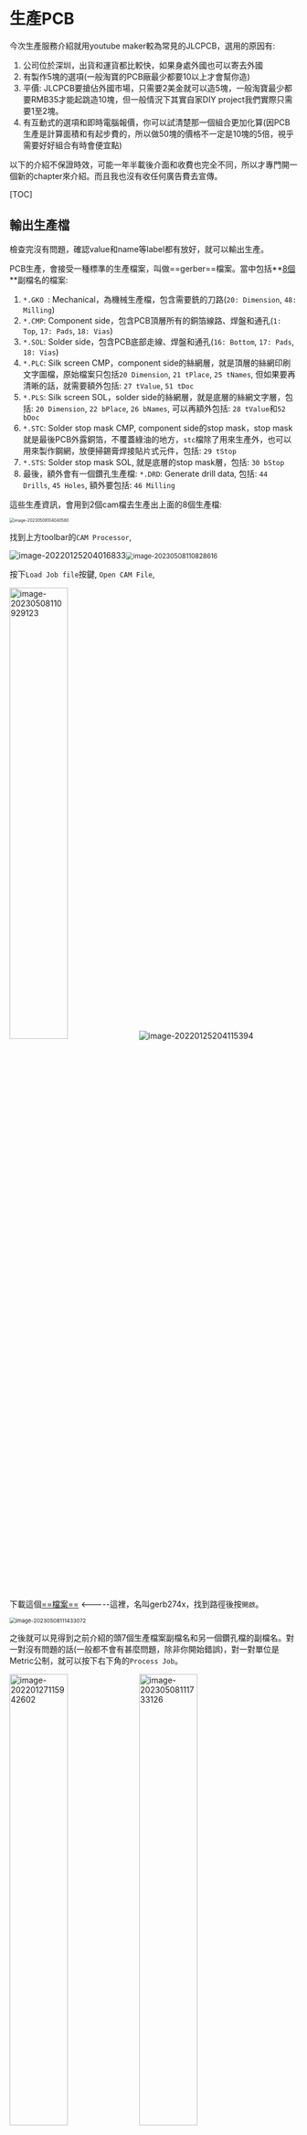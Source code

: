 # 生產PCB

今次生產服務介紹就用youtube maker較為常見的JLCPCB，選用的原因有:

1. 公司位於深圳，出貨和運貨都比較快，如果身處外國也可以寄去外國
2. 有製作5塊的選項(一般淘寶的PCB廠最少都要10以上才會幫你造)
3. 平價: JLCPCB要搶佔外國市場，只需要2美金就可以造5塊，一般淘寶最少都要RMB35才能起跳造10塊，但一般情況下其實自家DIY project我們實際只需要1至2塊。
4. 有互動式的選項和即時電腦報價，你可以試清楚那一個組合更加化算(因PCB生產是計算面積和有起步費的，所以做50塊的價格不一定是10塊的5倍，視乎需要好好組合有時會便宜點)

以下的介紹不保證時效，可能一年半載後介面和收費也完全不同，所以才專門開一個新的chapter來介紹。而且我也沒有收任何廣告費去宣傳。

[TOC]

## 輸出生產檔

檢查完沒有問題，確認value和name等label都有放好，就可以輸出生產。

PCB生產，會接受一種標準的生產檔案，叫做==gerber==檔案。當中包括**<u>8個</u>**副檔名的檔案:

1. `*.GKO `: Mechanical，為機械生產檔，包含需要銑的刀路(`20: Dimension`, `48: Milling`)
2. `*.CMP`: Component side，包含PCB頂層所有的銅箔線路、焊盤和通孔(`1: Top`, `17: Pads`, `18: Vias`)
3. `*.SOL`: Solder side，包含PCB底部走線、焊盤和通孔(`16: Bottom`, `17: Pads`, `18: Vias`)
4. `*.PLC`: Silk screen CMP，component side的絲網層，就是頂層的絲網印刷文字圖檔，原始檔案只包括`20 Dimension`, `21 tPlace`, `25 tNames`, 但如果要再清晰的話，就需要額外包括: `27 tValue`, `51 tDoc`
5. `*.PLS`: Silk screen SOL，solder side的絲網層，就是底層的絲網文字層，包括: `20 Dimension`, `22 bPlace`, `26 bNames`, 可以再額外包括: `28 tValue`和`52 bDoc`
6. `*.STC`: Solder stop mask CMP, component side的stop mask，stop mask就是最後PCB外露銅箔，不覆蓋綠油的地方，`stc`檔除了用來生產外，也可以用來製作鋼網，放便掃錫膏焊接貼片式元件，包括: `29 tStop`
7. `*.STS`: Solder stop mask SOL, 就是底層的stop mask層，包括: `30 bStop`
8. 最後，額外會有一個鑽孔生產檔: `*.DRD`: Generate drill data, 包括: `44 Drills`, `45 Holes`, 額外要包括: `46 Milling`

這些生產資訊，會用到2個cam檔去生產出上面的8個生產檔:

<img src="image-20230508104040580.png" alt="image-20230508104040580" style="zoom:50%;" />

找到上方toolbar的`CAM Processor`, 

<img src="image-20220125204016833.png" alt="image-20220125204016833" style="zoom:100%;" /><img src="image-20230508110828616.png" alt="image-20230508110828616" style="zoom: 80%;" />

按下`Load Job file`按鍵, `Open CAM File`, 

<img src="image-20230508110929123.png" alt="image-20230508110929123" style="width:45%;" />![image-20220125204115394](image-20220125204115394.png)

下載這個[==檔案==](gerb274x.cam) <-----這裡，名叫gerb274x，找到路徑後按`開啟`。

<img src="image-20230508111433072.png" alt="image-20230508111433072" style="zoom:67%;" />

 之後就可以見得到之前介紹的頭7個生產檔案副檔名和另一個鑽孔檔的副檔名。對一對沒有問題的話(一般都不會有甚麼問題，除非你開始錯誤)，對一對單位是Metric公制，就可以按下右下角的`Process Job`。

<img src="image-20220127115942602.png" alt="image-20220127115942602" style="width:45%;" /><img src="image-20230508111733126.png" alt="image-20230508111733126" style="width:45%;" />

輸出完成，打開完成的folder看一看，如下。

![image-20230508111913327](image-20230508111913327.png)

這時會發現folder入面多了cmp, gko, plc, pls, sol, stc, sts和drd 8 個檔案。

之後就可以將檔案拿去生產了。

## 上載生產檔

![image-20220129153000173](image-20220129153000173.png)



在browser搜尋JLCPCB，或者到https://jlcpcb.com/。右上角就有一個`order now`的選項。



<img src="image-20220129153238229.png" alt="image-20220129153238229" style="width:45%;" /><img src="image-20230508112315726.png" alt="image-20230508112315726" style="width:45%;" />

將上一章生產的8個gerber生產檔分別按住ctrl鍵選取，按`mouse右鍵-->傳送到-->壓縮的(zipped)資料夾`。如果是window11的話，就可以直接用`壓縮成ZIP檔案`

<img src="image-20220129153603407.png" alt="image-20220129153603407" style="zoom:67%;" />

跟著就可以將壓縮後的zip檔拉到網頁，上載後就會自動偵測到是雙層板，而且會有預覽圖。這時看清楚絲網層的文字會否太細或者重疊(理論上其他佈線層經過DRC應該不會錯，而且有錯你肉眼也不可能看清楚)

![image-20220129154148781](image-20220129154148781.png)

好，讓我們逐個參數看一看:

1. Base Material: pcb基板的物料，一般都是FR-4玻纖板，另一個鋁板通常用於led基板，方便散熱的。
2. Layers: 設計時是雙層板，所以就是2 layers
3. Deminsion: 這個是自動計算的，gerber沒有錯就沒有錯
4. PCB Qty: 就是生產多少塊pcb，JLCPCB最少可生產5塊，如果有需要可以按需要將數量增多，而你會發展產量與價錢不是線性的
5. Different Design: 你可以一次過在同一批pcb生產多款pcb的，淘寶稱為併板
	![image-20220129170120030](image-20220129170120030.png)
6. Delivery Format: `Single PCB`就是正常幫你分離每一塊板，獨立的給你。另兩個選項是: 有此人可能需要PCB版像郵票般十多塊連在一起，需要用時才撕下來。正常選第一個就可以
7. PCB Thickness: 就是基板的厚度，預設是1.6mm，有需要的話你可以設定厚一點或薄一點，但有些厚度會影響價錢和影響出貨時間。
8. PCB Color: 就是PCB保護油的顏色，可按自己喜好修改，但一樣，有些顏色會影響價錢和出貨時間。
9. Silkscreen: 絲網印刷的顏色。預設是白色，如果你的PCB Color是白色就會改為黑色
10. Surface Finish: 製作好的PCB，為防止焊盤的銅箔外露於空氣中而氧代，最後會再噴上金屬保護和加強傳導，一般平價會噴上有鉛錫(預設)，貴價的會噴上金。
11. Outer Copper Weight: 之前計算trace的寬度時有介紹過。覆銅板銅的厚度，單位為:每平分英吋有多少重量的銅(1安士或2安士)，預設為1oz，如果電路板需要應負大電流才需要考慮2oz。2oz板除了價錢會貴很多外，製作時間也會長一些。
12. Gold Fingers: PCB表面是否噴金。用於例如電腦RAM等直接插入槽接觸的pcb板。
	<img src="image-20220129171205621.png" alt="image-20220129171205621" style="zoom:80%;" />

13. Confirm Porduction File: 就是廠家每一個生產步驟圖檔都會寄email來叫你確認一次，沒有需要預設就是不要。
14. Flying Probe Test: 製作好的pcb板會幫你檢查一下有否短路或斷開，預設fully test
15. Castellated Holes: 中文我也不清楚正確譯名。一般用於這塊pcb板需要貼片焊接去別一塊pcb板時才會使用。
	<img src="image-20220129171706287.png" alt="image-20220129171706287" style="width:45%;" /><img src="../../arduinoXprocessing/4/614dedffed2ad-IMAGE+1.jpg" alt="How to Design Castellated PCBs for Board-to-Board Attachment - Embedded  Computing Design" style="width:45%;" />
16. Remove Order Numer: 一般pcb廠商在每個訂單都會有一個order number，通常會印在pcb板的不起眼處方便廠家跟進訂單，如果十分介意的話可以不要或指定一個地方印上。(不要訂單號有機會增加廠商的出錯機會，如非特別最好保留)

## 其他服務

![image-20220131142520137](image-20220131142520137.png)

一般的pcb廠都會提供另外兩個服務，分別為:

1. SMT Assembly: 即是代為焊接smd零件服務，一般都會收一筆固定的最少生產費，之後每粒零件再逐一計費。但要注意，要檢討清楚自己要焊接的smd零件代工廠是否有貨，或者例如arduino 主ic要在焊接前燒bootloader等，而且使用SMT服務，需要提交BOM零件清單和別外的生產檔，有機會再介紹。
2. Stencil: 就是提供鐳射鋼網服務。一般如果貼片零件較多的，就不會用手焊，會用鋼網覆蓋，露出焊盤，再用軟身的焊膏掃上去，之後就可以貼零件和用風槍或熱床去焊接。
